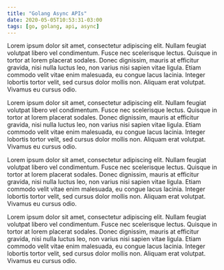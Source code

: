 ```yaml
---
title: "Golang Async APIs"
date: 2020-05-05T10:53:31-03:00
tags: [go, golang, api, async]
---
```


Lorem ipsum dolor sit amet, consectetur adipiscing elit. Nullam feugiat volutpat libero vel condimentum. Fusce nec scelerisque lectus. Quisque in tortor at lorem placerat sodales. Donec dignissim, mauris at efficitur gravida, nisi nulla luctus leo, non varius nisi sapien vitae ligula. Etiam commodo velit vitae enim malesuada, eu congue lacus lacinia. Integer lobortis tortor velit, sed cursus dolor mollis non. Aliquam erat volutpat. Vivamus eu cursus odio.

Lorem ipsum dolor sit amet, consectetur adipiscing elit. Nullam feugiat volutpat libero vel condimentum. Fusce nec scelerisque lectus. Quisque in tortor at lorem placerat sodales. Donec dignissim, mauris at efficitur gravida, nisi nulla luctus leo, non varius nisi sapien vitae ligula. Etiam commodo velit vitae enim malesuada, eu congue lacus lacinia. Integer lobortis tortor velit, sed cursus dolor mollis non. Aliquam erat volutpat. Vivamus eu cursus odio.

Lorem ipsum dolor sit amet, consectetur adipiscing elit. Nullam feugiat volutpat libero vel condimentum. Fusce nec scelerisque lectus. Quisque in tortor at lorem placerat sodales. Donec dignissim, mauris at efficitur gravida, nisi nulla luctus leo, non varius nisi sapien vitae ligula. Etiam commodo velit vitae enim malesuada, eu congue lacus lacinia. Integer lobortis tortor velit, sed cursus dolor mollis non. Aliquam erat volutpat. Vivamus eu cursus odio.

Lorem ipsum dolor sit amet, consectetur adipiscing elit. Nullam feugiat volutpat libero vel condimentum. Fusce nec scelerisque lectus. Quisque in tortor at lorem placerat sodales. Donec dignissim, mauris at efficitur gravida, nisi nulla luctus leo, non varius nisi sapien vitae ligula. Etiam commodo velit vitae enim malesuada, eu congue lacus lacinia. Integer lobortis tortor velit, sed cursus dolor mollis non. Aliquam erat volutpat. Vivamus eu cursus odio.